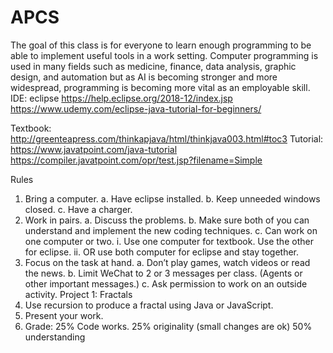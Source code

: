 # APCS
The goal of this class is for everyone to learn enough programming to be able to implement useful tools in a work setting. Computer programming is used in many fields such as medicine, finance, data analysis, graphic design, and automation but as AI is becoming stronger and more widespread, programming is becoming more vital as an employable skill.
IDE: eclipse https://help.eclipse.org/2018-12/index.jsp https://www.udemy.com/eclipse-java-tutorial-for-beginners/

Textbook: http://greenteapress.com/thinkapjava/html/thinkjava003.html#toc3
Tutorial: https://www.javatpoint.com/java-tutorial https://compiler.javatpoint.com/opr/test.jsp?filename=Simple

Rules
1.	Bring a computer.
a.	Have eclipse installed.
b.	Keep unneeded windows closed.
c.	Have a charger.
2.	Work in pairs.
a.	Discuss the problems.
b.	Make sure both of you can understand and implement the new coding techniques.
c.	Can work on one computer or two.
i.	Use one computer for textbook. Use the other for eclipse.
ii.	OR use both computer for eclipse and stay together.
3.	Focus on the task at hand.
a.	Don’t play games, watch videos or read the news.
b.	Limit WeChat to 2 or 3 messages per class. (Agents or other important messages.)
c.	Ask permission to work on an outside activity.
Project 1: Fractals
1.	Use recursion to produce a fractal using Java or JavaScript.
2.	Present your work.
3.	Grade: 25% Code works. 25% originality (small changes are ok) 50% understanding
